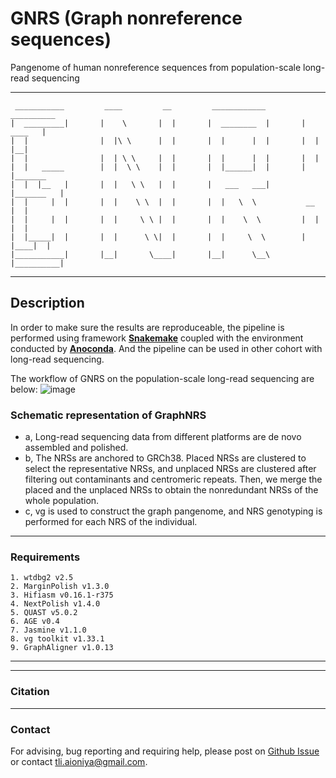 # GNRS (Graph nonreference sequences)
Pangenome of human nonreference sequences from population-scale long-read sequencing   

---
```
 ___________         ____         __         ____________         __________
|  _________|       |    \       |  |       |  ________  |       |   ____   | 
|  |                |  |\ \      |  |       |  |      |  |       |  |    |__|
|  |                |  | \ \     |  |       |  |      |  |       |  |        
|  |   _____        |  |  \ \    |  |       |  |______|  |       |  |_______  
|  |  |__   |       |  |   \ \   |  |       |   ___   ___|       |_______   |
|  |     |  |       |  |    \ \  |  |       |  |   \  \           __     |  |          
|  |     |  |       |  |     \ \ |  |       |  |    \  \         |  |    |  |           
|  |_____|  |       |  |      \ \|  |       |  |     \  \        |  |____|  |            
|___________|       |__|       \____|       |__|      \__\       |__________|   

```
---
## Description 
In order to make sure the results are reproduceable, the pipeline is performed using framework [**Snakemake**](https://snakemake.readthedocs.io/en/stable/) coupled with the environment conducted by [**Anoconda**](https://www.anaconda.com/). And the pipeline can be used in other cohort with long-read sequencing.

The workflow of GNRS on the population-scale long-read sequencing are below:
![image](https://user-images.githubusercontent.com/42490165/187627086-e860577c-1152-4070-a7b9-af615337131a.png)


### Schematic representation of GraphNRS
* a, Long-read sequencing data from different platforms are de novo assembled and polished. 
* b, The NRSs are anchored to GRCh38. Placed NRSs are clustered to select the representative NRSs, and unplaced NRSs are clustered after filtering out contaminants and centromeric repeats. Then, we merge the placed and the unplaced NRSs to obtain the nonredundant NRSs of the whole population. 
* c, vg is used to construct the graph pangenome, and NRS genotyping is performed for each NRS of the individual.

---
### Requirements
	
	1. wtdbg2 v2.5
	2. MarginPolish v1.3.0
	3. Hifiasm v0.16.1-r375
	4. NextPolish v1.4.0 
	5. QUAST v5.0.2
	6. AGE v0.4
	7. Jasmine v1.1.0
	8. vg toolkit v1.33.1
	9. GraphAligner v1.0.13

---
---
### Citation

---
### Contact
For advising, bug reporting and requiring help, please post on [Github Issue](https://github.com/Kmanjor/GNRS/issues) or contact tli.aioniya@gmail.com.



